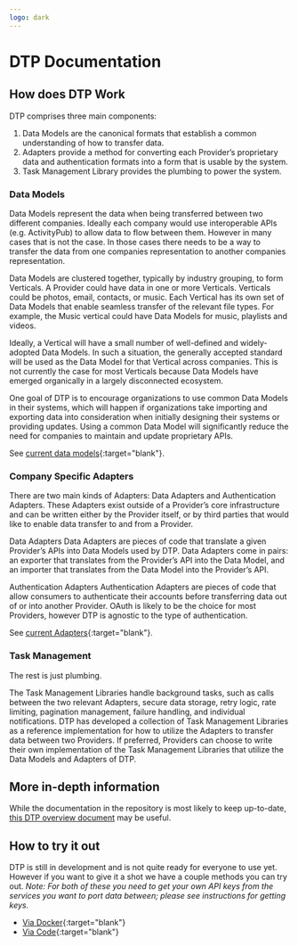 ```yaml
---
logo: dark
---
```


# DTP Documentation

## How does DTP Work

DTP comprises three main components:

1. Data Models are the canonical formats that establish a common understanding of how to transfer data.
1. Adapters provide a method for converting each Provider’s proprietary data and authentication formats into a form that is usable by the system.
1. Task Management Library provides the plumbing to power the system.

### Data Models

Data Models represent the data when being transferred between two different companies. Ideally each company would use interoperable APIs (e.g. ActivityPub) to allow data to flow between them. However in many cases that is not the case. In those cases there needs to be a way to transfer the data from one companies representation to another companies representation.

Data Models are clustered together, typically by industry grouping, to form Verticals. A Provider could have data in one or more Verticals. Verticals could be photos, email, contacts, or music. Each Vertical has its own set of Data Models that enable seamless transfer of the relevant file types. For example, the Music vertical could have Data Models for music, playlists and videos.

Ideally, a Vertical will have a small number of well-defined and widely-adopted Data Models. In such a situation, the generally accepted standard will be used as the Data Model for that Vertical across companies. This is not currently the case for most Verticals because Data Models have emerged organically in a largely disconnected ecosystem.

One goal of DTP is to encourage organizations to use common Data Models in their systems, which will happen if organizations take importing and exporting data into consideration when initially designing their systems or providing updates. Using a common Data Model will significantly reduce the need for companies to maintain and update proprietary APIs.

See [current data models](https://github.com/google/data-transfer-project/tree/master/portability-types-common/src/main/java/org/datatransferproject/types/common/models){:target="blank"}.

### Company Specific Adapters

There are two main kinds of Adapters: Data Adapters and Authentication Adapters. These Adapters exist outside of a Provider’s core infrastructure and can be written either by the Provider itself, or by third parties that would like to enable data transfer to and from a Provider.

Data Adapters Data Adapters are pieces of code that translate a given Provider’s APIs into Data Models used by DTP. Data Adapters come in pairs: an exporter that translates from the Provider’s API into the Data Model, and an importer that translates from the Data Model into the Provider’s API.

Authentication Adapters Authentication Adapters are pieces of code that allow consumers to authenticate their accounts before transferring data out of or into another Provider. OAuth is likely to be the choice for most Providers, however DTP is agnostic to the type of authentication.

See [current Adapters](https://github.com/google/data-transfer-project/tree/master/extensions/data-transfer){:target="blank"}.

### Task Management

The rest is just plumbing.

The Task Management Libraries handle background tasks, such as calls between the two relevant Adapters, secure data storage, retry logic, rate limiting, pagination management, failure handling, and individual notifications.
DTP has developed a collection of Task Management Libraries as a reference implementation for how to utilize the Adapters to transfer data between two Providers. If preferred, Providers can choose to write their own implementation of the Task Management Libraries that utilize the Data Models and Adapters of DTP.

## More in-depth information

While the documentation in the repository is most likely to keep up-to-date, [this DTP overview document](/assets/dtp-overview.pdf) may be useful.

## How to try it out

DTP is still in development and is not quite ready for everyone to use yet. However if you want to give it a shot we have a couple methods you can try out. _Note: For both of these you need to get your own API keys from the services you want to port data between; please see instructions for getting keys._

  * [Via Docker](https://github.com/google/data-transfer-project/blob/master/Documentation/RunningLocally.md){:target="blank"}
  * [Via Code](https://github.com/google/data-transfer-project/blob/master/Documentation/Developer.md){:target="blank"}
